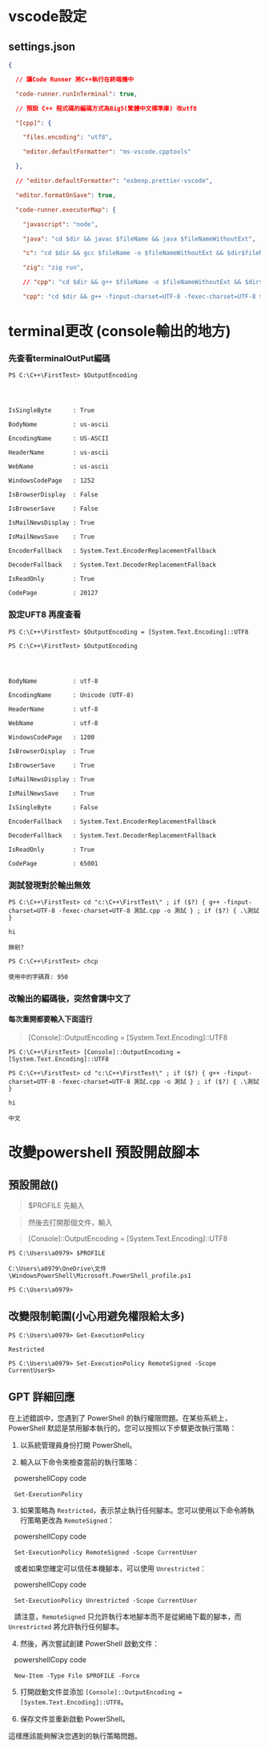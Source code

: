 # vscode設定

## settings.json

```json
{

  // 讓Code Runner 將C++執行在終端機中

  "code-runner.runInTerminal": true,

  // 預設 C++ 程式碼的編碼方式為Big5(繁體中文標準庫) 改utf8

  "[cpp]": {

    "files.encoding": "utf8",

    "editor.defaultFormatter": "ms-vscode.cpptools"

  },

  // "editor.defaultFormatter": "esbenp.prettier-vscode",

  "editor.formatOnSave": true,

  "code-runner.executorMap": {

    "javascript": "node",

    "java": "cd $dir && javac $fileName && java $fileNameWithoutExt",

    "c": "cd $dir && gcc $fileName -o $fileNameWithoutExt && $dir$fileNameWithoutExt",

    "zig": "zig run",

    // "cpp": "cd $dir && g++ $fileName -o $fileNameWithoutExt && $dir$fileNameWithoutExt",

    "cpp": "cd $dir && g++ -finput-charset=UTF-8 -fexec-charset=UTF-8 $fileName -o $fileNameWithoutExt && $dir$fileNameWithoutExt",
```

# terminal更改 (console輸出的地方)

### 先查看terminalOutPut編碼

```batch
PS C:\C++\FirstTest> $OutputEncoding




IsSingleByte      : True

BodyName          : us-ascii

EncodingName      : US-ASCII

HeaderName        : us-ascii

WebName           : us-ascii

WindowsCodePage   : 1252

IsBrowserDisplay  : False

IsBrowserSave     : False

IsMailNewsDisplay : True

IsMailNewsSave    : True

EncoderFallback   : System.Text.EncoderReplacementFallback

DecoderFallback   : System.Text.DecoderReplacementFallback

IsReadOnly        : True

CodePage          : 20127
```

### 設定UFT8 再度查看

```batch
PS C:\C++\FirstTest> $OutputEncoding = [System.Text.Encoding]::UTF8

PS C:\C++\FirstTest> $OutputEncoding




BodyName          : utf-8

EncodingName      : Unicode (UTF-8)

HeaderName        : utf-8

WebName           : utf-8

WindowsCodePage   : 1200

IsBrowserDisplay  : True

IsBrowserSave     : True

IsMailNewsDisplay : True

IsMailNewsSave    : True

IsSingleByte      : False

EncoderFallback   : System.Text.EncoderReplacementFallback

DecoderFallback   : System.Text.DecoderReplacementFallback

IsReadOnly        : True

CodePage          : 65001
```

### 測試發現對於輸出無效

```batch
PS C:\C++\FirstTest> cd "c:\C++\FirstTest\" ; if ($?) { g++ -finput-charset=UTF-8 -fexec-charset=UTF-8 測試.cpp -o 測試 } ; if ($?) { .\測試 }

hi

銝剜?

PS C:\C++\FirstTest> chcp

使用中的字碼頁: 950
```

### 改輸出的編碼後，突然會講中文了

#### 每次重開都要輸入下面這行

> [Console]::OutputEncoding = [System.Text.Encoding]::UTF8

```batch
PS C:\C++\FirstTest> [Console]::OutputEncoding = [System.Text.Encoding]::UTF8

PS C:\C++\FirstTest> cd "c:\C++\FirstTest\" ; if ($?) { g++ -finput-charset=UTF-8 -fexec-charset=UTF-8 測試.cpp -o 測試 } ; if ($?) { .\測試 }

hi

中文
```

# 改變powershell 預設開啟腳本

## 預設開啟()

> $PROFILE 先輸入

> 然後去打開那個文件，輸入

> [Console]::OutputEncoding = [System.Text.Encoding]::UTF8

```batch
PS C:\Users\a0979> $PROFILE

C:\Users\a0979\OneDrive\文件\WindowsPowerShell\Microsoft.PowerShell_profile.ps1

PS C:\Users\a0979>
```

## 改變限制範圍(小心用避免權限給太多)

```batch
PS C:\Users\a0979> Get-ExecutionPolicy

Restricted

PS C:\Users\a0979> Set-ExecutionPolicy RemoteSigned -Scope CurrentUser9>
```

## GPT 詳細回應

在上述錯誤中，您遇到了 PowerShell 的執行權限問題。在某些系統上，PowerShell 默認是禁用腳本執行的。您可以按照以下步驟更改執行策略：

1. 以系統管理員身份打開 PowerShell。

2. 輸入以下命令來檢查當前的執行策略：

   powershellCopy code

   `Get-ExecutionPolicy`

3. 如果策略為 `Restricted`，表示禁止執行任何腳本。您可以使用以下命令將執行策略更改為 `RemoteSigned`：

   powershellCopy code

   `Set-ExecutionPolicy RemoteSigned -Scope CurrentUser`

   或者如果您確定可以信任本機腳本，可以使用 `Unrestricted`：

   powershellCopy code

   `Set-ExecutionPolicy Unrestricted -Scope CurrentUser`

   請注意，`RemoteSigned` 只允許執行本地腳本而不是從網絡下載的腳本，而 `Unrestricted` 將允許執行任何腳本。

4. 然後，再次嘗試創建 PowerShell 啟動文件：

   powershellCopy code

   `New-Item -Type File $PROFILE -Force`

5. 打開啟動文件並添加 `[Console]::OutputEncoding = [System.Text.Encoding]::UTF8`。

6. 保存文件並重新啟動 PowerShell。

這樣應該能夠解決您遇到的執行策略問題。
